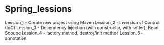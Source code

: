 # Spring_lessions

Lession_1 - Create new project using Maven
Lession_2 - Inversion of Control (IoC)
Lession_3 - Dependency Injection (with constructor, with setter), Bean Scoupe
Lession_4 - factory method, destroy/init method
Lession_5 - annotation